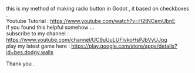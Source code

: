 this is my method of making radio button in Godot , it based on checkboxes . <br/>
Youtube Tutorial : https://www.youtube.com/watch?v=H2tNCemUbnE <br/>
if you found this helpful somehow ...<br/>
subscribe to my channel : https://www.youtube.com/channel/UC9uUuLUFIvkoHsPJbVyUJqg<br/>
play my latest game here : https://play.google.com/store/apps/details?id=bes.dodgy.walls<br/>

Thank you .
